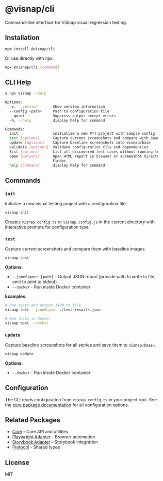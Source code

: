 # @visnap/cli

Command-line interface for ViSnap visual regression testing.

## Installation

```bash
npm install @visnap/cli
```

Or use directly with npx:

```bash
npx @visnap/cli [command]
```

## CLI Help

```bash
$ npx visnap --help

Options:
  -v, --version       Show version information
  --config <path>     Path to configuration file
  --quiet             Suppress output except errors
  -h, --help          display help for command

Commands:
  init                Initialize a new VTT project with sample config
  test [options]      Capture current screenshots and compare with baseline
  update [options]    Capture baseline screenshots into visnap/base
  validate [options]  Validate configuration file and dependencies
  list [options]      List all discovered test cases without running tests
  open [options]      Open HTML report in browser or screenshot directory in
                      Finder
  help [command]      display help for command
```

## Commands

### `init`

Initialize a new visual testing project with a configuration file.

```bash
visnap init
```

Creates `visnap.config.ts` or `visnap.config.js` in the current directory with interactive prompts for configuration type.

### `test`

Capture current screenshots and compare them with baseline images.

```bash
visnap test
```

**Options:**
- `--jsonReport [path]` - Output JSON report (provide path to write to file, omit to print to stdout)
- `--docker` - Run inside Docker container

**Examples:**
```bash
# Run tests and output JSON to file
visnap test --jsonReport ./test-results.json

# Run tests in Docker
visnap test --docker
```

### `update`

Capture baseline screenshots for all stories and save them to `visnap/base/`.

```bash
visnap update
```

**Options:**
- `--docker` - Run inside Docker container

## Configuration

The CLI reads configuration from `visnap.config.ts` in your project root. See the [core package documentation](../core/README.md) for all configuration options.

## Related Packages

- [Core](../core/README.md) - Core API and utilities
- [Playwright Adapter](../playwright-adapter/README.md) - Browser automation
- [Storybook Adapter](../storybook-adapter/README.md) - Storybook integration
- [Protocol](../protocol/README.md) - Shared types

## License

MIT
